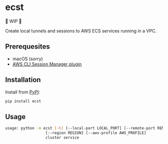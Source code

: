 # ecst 

🚧 WIP 🚧

Create local tunnels and sessions to AWS ECS services running in a VPC.

## Prerequesites

* macOS (sorry)
* [AWS CLI Session Manager plugin](https://docs.aws.amazon.com/systems-manager/latest/userguide/session-manager-working-with-install-plugin.html)

## Installation

Install from [PyPI](https://pypi.org/project/ecst):

```bash
pip install ecst
```

## Usage

```bash
usage: python -m ecst [-h] [--local-port LOCAL_PORT] [--remote-port REMOTE_PORT]
                  [--region REGION] [--aws-profile AWS_PROFILE]
                  cluster service
```
